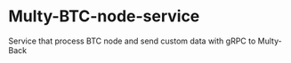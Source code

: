 # Multy-BTC-node-service
Service that process BTC node and send custom data with gRPC to Multy-Back
